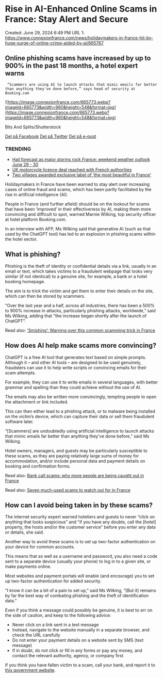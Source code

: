 # Rise in AI-Enhanced Online Scams in France: Stay Alert and Secure

Created: June 29, 2024 6:49 PM
URL 1: https://www.connexionfrance.com/news/holidaymakers-in-france-hit-by-huge-surge-of-online-crime-aided-by-ai/665767

## Online phishing scams have increased by up to 900% in the past 18 months, a hotel expert warns

     “Scammers are using AI to launch attacks that mimic emails far better than anything they've done before,” says head of security at Booking.com

![https://image.connexionfrance.com/665773.webp?imageId=665773&width=960&height=548&format=jpg](https://image.connexionfrance.com/665773.webp?imageId=665773&width=960&height=548&format=jpg)

Bits And Splits/Shutterstock

[Del på Facebook](https://www.facebook.com/sharer.php?u=https%3A%2F%2Fwww.connexionfrance.com%2Fnews%2Fholidaymakers-in-france-hit-by-huge-surge-of-online-crime-aided-by-ai%2F665767) [Del på Twitter](https://twitter.com/intent/tweet?url=https%3A%2F%2Fwww.connexionfrance.com%2Fnews%2Fholidaymakers-in-france-hit-by-huge-surge-of-online-crime-aided-by-ai%2F665767) [Del på e-post](mailto:?subject=Holidaymakers%20in%20France%20hit%20by%20huge%20surge%20of%20online%20crime%20aided%20by%20AI&body=Online%20phishing%20scams%20have%20increased%20by%20up%20to%20900%25%20in%20the%20past%2018%20months%2C%20a%20hotel%20expert%20warns%0Dhttps%3A%2F%2Fwww.connexionfrance.com%2Fnews%2Fholidaymakers-in-france-hit-by-huge-surge-of-online-crime-aided-by-ai%2F665767)

### TRENDING

- [Hail forecast as major storms rock France: weekend weather outlook June 29 - 30](https://www.connexionfrance.com/a/666786)
- [UK motorcycle licence deal reached with French authorities](https://www.connexionfrance.com/a/666796)
- [Two villages awarded exclusive label of 'the most beautiful in France'](https://www.connexionfrance.com/a/666205)

Holidaymakers in France have been warned to stay alert over increasing cases of online fraud and scams, which has been partly facilitated by the rise in artificial intelligence (AI).

People in France (and further afield) should be on the lookout for scams that have been ‘improved’ in their effectiveness by AI, making them more convincing and difficult to spot, warned Marnie Wilking, top security officer at hotel platform Booking.com.

In an interview with AFP, Ms Wilking said that generative AI (such as that used by the ChatGPT tool) has led to an explosion in phishing scams within the hotel sector.

## What is phishing?

Phishing is the theft of identity or confidential details via a link, usually in an email or text, which takes victims to a fraudulent webpage that looks very similar (if not identical) to a genuine site, for example, a bank or a hotel booking homepage.

The aim is to trick the victim and get them to enter their details on the site, which can then be stored by scammers.

"Over the last year and a half, across all industries, there has been a 500% to 900% increase in attacks, particularly phishing attacks, worldwide,” said Ms Wilking, adding that "the increase began shortly after the launch of ChatGPT”.

Read also: [‘Smishing’: Warning over this common scamming trick in France](https://www.connexionfrance.com/news/smishing-warning-over-this-common-scamming-trick-in-france/653895)

## How does AI help make scams more convincing?

ChatGPT is a free AI tool that generates text based on simple prompts. Although it – and other AI tools – are designed to be used genuinely, fraudsters can use it to help write scripts or convincing emails for their scam attempts.

For example, they can use it to write emails in several languages, with better grammar and spelling than they could achieve without the use of AI.

The emails may also be written more convincingly, tempting people to open the attachment or link included.

This can then either lead to a phishing attack, or to malware being installed on the victim’s device, which can capture their data or sell them fraudulent software later.

“[Scammers] are undoubtedly using artificial intelligence to launch attacks that mimic emails far better than anything they've done before,” said Ms Wilking.

Hotel owners, managers, and guests may be particularly susceptible to these scams, as they are paying relatively large sums of money for accommodation, and/or include personal data and payment details on booking and confirmation forms.

Read also: [Bank call scams: why more people are being caught out in France](https://www.connexionfrance.com/news/bank-call-scams-why-more-people-are-being-caught-out-in-france/646416)

Read also: [Seven much-used scams to watch out for in France](https://www.connexionfrance.com/news/seven-much-used-scams-to-watch-out-for-in-france/132281)

## How can I avoid being taken in by these scams?

The internet security expert warned hoteliers and guests to never “click on anything that looks suspicious” and "if you have any doubts, call the [hotel] property, the hosts and/or the customer service" before you enter any data or details, she said.

Another way to avoid these scams is to set up two-factor authentication on your device for common accounts.

This means that as well as a username and password, you also need a code sent to a separate device (usually your phone) to log in to a given site, or make payments online.

Most websites and payment portals will enable (and encourage) you to set up two-factor authentication for added security.

"I know it can be a bit of a pain to set up,” said Ms Wilking, “[But it] remains by far the best way of combating phishing and the theft of identification data.”

Even if you think a message could possibly be genuine, it is best to err on the side of caution, and keep to the following advice:

- Never click on a link sent in a text message
- Instead, navigate to the website manually in a separate browser, and check the URL carefully
- Do not enter your payment details on a website sent by SMS (text message)
- If in doubt, do not click or fill in any forms or pay any money, and contact the relevant authority, agency, or company first

If you think you have fallen victim to a scam, call your bank, and report it to [this government website](https://signal.conso.gouv.fr/fr/arnaque-escroquerie).